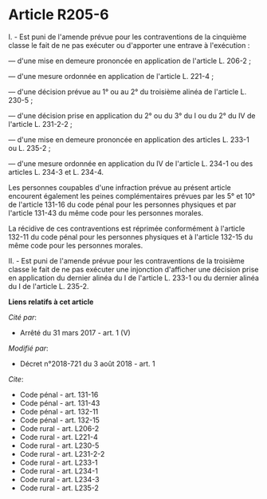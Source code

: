 # Article R205-6

I. - Est puni de l'amende prévue pour les contraventions de la cinquième classe le fait de ne pas exécuter ou d'apporter une
entrave à l'exécution :

― d'une mise en demeure prononcée en application de l'article L. 206-2 ;

― d'une mesure ordonnée en application de l'article L. 221-4 ;

― d'une décision prévue au 1° ou au 2° du troisième alinéa de l'article L. 230-5 ;

― d'une décision prise en application du 2° ou du 3° du I ou du 2° du IV de l'article L. 231-2-2 ;

― d'une mise en demeure prononcée en application des articles L. 233-1 ou L. 235-2 ;

― d'une mesure ordonnée en application du IV de l'article L. 234-1 ou des articles L. 234-3 et L. 234-4.

Les personnes coupables d'une infraction prévue au présent article encourent également les peines complémentaires prévues par
les 5° et 10° de l'article 131-16 du code pénal pour les personnes physiques et par l'article 131-43 du même code pour les
personnes morales.

La récidive de ces contraventions est réprimée conformément à l'article 132-11 du code pénal pour les personnes physiques et
à l'article 132-15 du même code pour les personnes morales.

II. - Est puni de l'amende prévue pour les contraventions de la troisième classe le fait de ne pas exécuter une injonction
d'afficher une décision prise en application du dernier alinéa du I de l'article L. 233-1 ou du dernier alinéa du I de
l'article L. 235-2.

**Liens relatifs à cet article**

_Cité par_:

  - Arrêté du 31 mars 2017 - art. 1 (V)

_Modifié par_:

  - Décret n°2018-721 du 3 août 2018 - art. 1

_Cite_:

  - Code pénal - art. 131-16
  - Code pénal - art. 131-43
  - Code pénal - art. 132-11
  - Code pénal - art. 132-15
  - Code rural - art. L206-2
  - Code rural - art. L221-4
  - Code rural - art. L230-5
  - Code rural - art. L231-2-2
  - Code rural - art. L233-1
  - Code rural - art. L234-1
  - Code rural - art. L234-3
  - Code rural - art. L235-2
